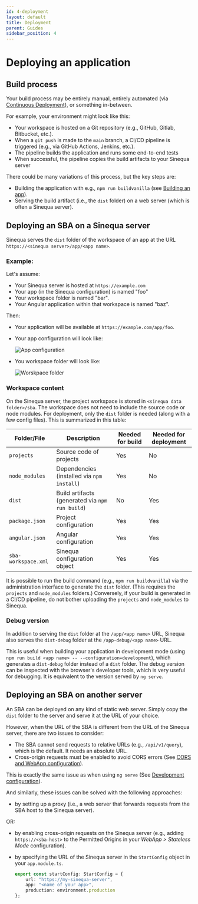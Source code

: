 ```yaml
---
id: 4-deployment
layout: default
title: Deployment
parent: Guides
sidebar_position: 4
---
```


# Deploying an application

## Build process

Your build process may be entirely manual, entirely automated (via [Continuous Deployment](https://en.wikipedia.org/wiki/Continuous_deployment)), or something in-between.

For example, your environment might look like this:

- Your workspace is hosted on a Git repository (e.g., GitHub, Gitlab, Bitbucket, etc.).
- When a `git push` is made to the `main` branch, a CI/CD pipeline is triggered (e.g., via GitHub Actions, Jenkins, etc.).
- The pipeline builds the application and runs some end-to-end tests
- When successful, the pipeline copies the build artifacts to your Sinequa server

There could be many variations of this process, but the key steps are:

- Building the application with e.g., `npm run buildvanilla` (see [Building an app](3-development.md#building-an-app)).
- Serving the build artifact (i.e., the `dist` folder) on a web server (which is often a Sinequa server).

## Deploying an SBA on a Sinequa server

Sinequa serves the `dist` folder of the workspace of an app at the URL `https://<sinequa server>/app/<app name>`.

### Example:

Let's assume:

- Your Sinequa server is hosted at `https://example.com`
- Your app (in the Sinequa configuration) is named "foo"
- Your workspace folder is named "bar".
- Your Angular application within that workspace is named "baz".

Then:

- Your application will be available at `https://example.com/app/foo`.
- Your app configuration will look like:

  ![App configuration](/assets/guides/app-deployment.png)

- You workspace folder will look like:

  ![Worskpace folder](/assets/guides/workspace-folder.png)

### Workspace content

On the Sinequa server, the project workspace is stored in `<sinequa data folder>/sba`. The workspace does not need to include the source code or node modules. For deployment, only the `dist` folder is needed (along with a few config files). This is summarized in this table:

| Folder/File         | Description                                     | Needed for build | Needed for deployment |
|---------------------|-------------------------------------------------|------------------|-----------------------|
| `projects`          | Source code of projects                         | Yes              | No                    |
| `node_modules`      | Dependencies (installed via `npm install`)      | Yes              | No                    |
| `dist`              | Build artifacts (generated via `npm run build`) | No               | Yes                   |
| `package.json`      | Project configuration                           | Yes              | Yes                   |
| `angular.json`      | Angular configuration                           | Yes              | Yes                   |
| `sba-workspace.xml` | Sinequa configuration object                    | Yes              | Yes                   |

It is possible to run the build command (e.g., `npm run buildvanilla`) via the administration interface to generate the `dist` folder. (This requires the `projects` and `node_modules` folders.) Conversely, if your build is generated in a CI/CD pipeline, do not bother uploading the `projects` and `node_modules` to Sinequa.

### Debug version

In addition to serving the `dist` folder at the `/app/<app name>` URL, Sinequa also serves the `dist-debug` folder at the `/app-debug/<app name>` URL.

This is useful when building your application in development mode (using `npm run build <app name> -- --configuration=development`), which generates a `dist-debug` folder instead of a `dist` folder. The debug version can be inspected with the browser's developer tools, which is very useful for debugging. It is equivalent to the version served by `ng serve`.

## Deploying an SBA on another server

An SBA can be deployed on any kind of static web server. Simply copy the `dist` folder to the server and serve it at the URL of your choice.

However, when the URL of the SBA is different from the URL of the Sinequa server, there are two issues to consider:

- The SBA cannot send requests to relative URLs (e.g., `/api/v1/query`), which is the default. It needs an absolute URL.
- Cross-origin requests must be enabled to avoid CORS errors (See [CORS and WebApp configuration](2-server-config.md#cors-and-webapp-configuration)).

This is exactly the same issue as when using `ng serve` (See [Development configuration](3-development.md#development-configuration)).

And similarly, these issues can be solved with the following approaches:

- by setting up a proxy (i.e., a web server that forwards requests from the SBA host to the Sinequa server).

OR:

- by enabling cross-origin requests on the Sinequa server (e.g., adding `https://<sba-host>` to the Permitted Origins in your *WebApp > Stateless Mode* configuration).
- by specifying the URL of the Sinequa server in the `StartConfig` object in your `app.module.ts`.

  ```ts
  export const startConfig: StartConfig = {
      url: "https://my-sinequa-server",
      app: "<name of your app>",
      production: environment.production
  };
  ```
